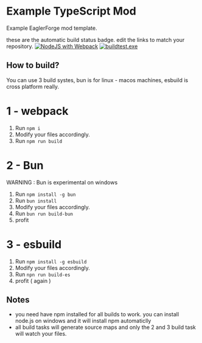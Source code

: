 # Example TypeScript Mod 
Example EaglerForge mod template.

these are the automatic build status badge. edit the links to match your repository.
[![NodeJS with Webpack](https://github.com/eaglerforge/example-typescript-mod/actions/workflows/webpack.yml/badge.svg)](https://github.com/eaglerforge/example-typescript-mod/actions/workflows/webpack.yml)
[![buildtest.exe](https://github.com/eaglerforge/example-typescript-mod/actions/workflows/Buildtest.yml/badge.svg)](https://github.com/eaglerforge/example-typescript-mod/actions/workflows/Buildtest.yml)

## How to build?
You can use 3 build systes, bun is for linux - macos machines, esbuild is cross platform really.

# 1 - webpack

1. Run `npm i`
2. Modify your files accordingly.
2. Run `npm run build`

# 2 - Bun 
WARNING : Bun is experimental on windows

1. Run `npm install -g bun`
2. Run `bun install`
3. Modify your files accordingly.
4. Run `bun run build-bun`
5. profit
# 3 - esbuild
1. Run `npm install -g esbuild`
2. Modify your files accordingly.
3. Run `npn run build-es`
4. profit ( again )
## Notes
- you need have npm installed for all builds to work. you can install node.js on windows and it will install npm automaticlly
- all build tasks will generate source maps and only the 2 and 3 build task will watch your files.
